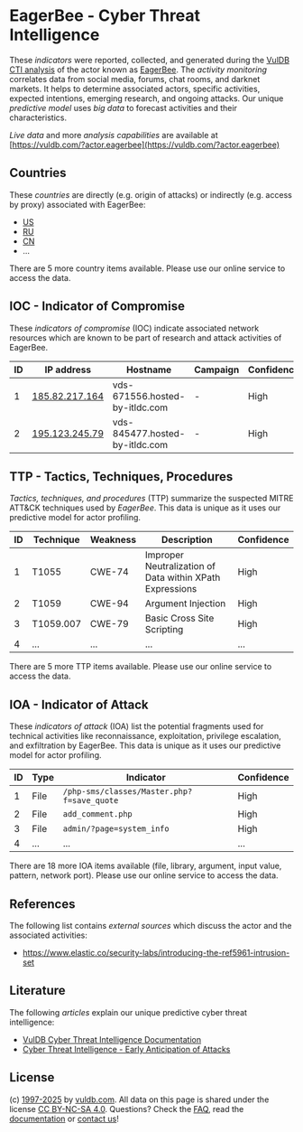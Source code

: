 # EagerBee - Cyber Threat Intelligence

These _indicators_ were reported, collected, and generated during the [VulDB CTI analysis](https://vuldb.com/?kb.cti) of the actor known as [EagerBee](https://vuldb.com/?actor.eagerbee). The _activity monitoring_ correlates data from social media, forums, chat rooms, and darknet markets. It helps to determine associated actors, specific activities, expected intentions, emerging research, and ongoing attacks. Our unique _predictive model_ uses _big data_ to forecast activities and their characteristics.

_Live data_ and more _analysis capabilities_ are available at [https://vuldb.com/?actor.eagerbee](https://vuldb.com/?actor.eagerbee)

## Countries

These _countries_ are directly (e.g. origin of attacks) or indirectly (e.g. access by proxy) associated with EagerBee:

* [US](https://vuldb.com/?country.us)
* [RU](https://vuldb.com/?country.ru)
* [CN](https://vuldb.com/?country.cn)
* ...

There are 5 more country items available. Please use our online service to access the data.

## IOC - Indicator of Compromise

These _indicators of compromise_ (IOC) indicate associated network resources which are known to be part of research and attack activities of EagerBee.

ID | IP address | Hostname | Campaign | Confidence
-- | ---------- | -------- | -------- | ----------
1 | [185.82.217.164](https://vuldb.com/?ip.185.82.217.164) | vds-671556.hosted-by-itldc.com | - | High
2 | [195.123.245.79](https://vuldb.com/?ip.195.123.245.79) | vds-845477.hosted-by-itldc.com | - | High

## TTP - Tactics, Techniques, Procedures

_Tactics, techniques, and procedures_ (TTP) summarize the suspected MITRE ATT&CK techniques used by _EagerBee_. This data is unique as it uses our predictive model for actor profiling.

ID | Technique | Weakness | Description | Confidence
-- | --------- | -------- | ----------- | ----------
1 | T1055 | CWE-74 | Improper Neutralization of Data within XPath Expressions | High
2 | T1059 | CWE-94 | Argument Injection | High
3 | T1059.007 | CWE-79 | Basic Cross Site Scripting | High
4 | ... | ... | ... | ...

There are 5 more TTP items available. Please use our online service to access the data.

## IOA - Indicator of Attack

These _indicators of attack_ (IOA) list the potential fragments used for technical activities like reconnaissance, exploitation, privilege escalation, and exfiltration by EagerBee. This data is unique as it uses our predictive model for actor profiling.

ID | Type | Indicator | Confidence
-- | ---- | --------- | ----------
1 | File | `/php-sms/classes/Master.php?f=save_quote` | High
2 | File | `add_comment.php` | High
3 | File | `admin/?page=system_info` | High
4 | ... | ... | ...

There are 18 more IOA items available (file, library, argument, input value, pattern, network port). Please use our online service to access the data.

## References

The following list contains _external sources_ which discuss the actor and the associated activities:

* https://www.elastic.co/security-labs/introducing-the-ref5961-intrusion-set

## Literature

The following _articles_ explain our unique predictive cyber threat intelligence:

* [VulDB Cyber Threat Intelligence Documentation](https://vuldb.com/?kb.cti)
* [Cyber Threat Intelligence - Early Anticipation of Attacks](https://www.scip.ch/en/?labs.20201022)

## License

(c) [1997-2025](https://vuldb.com/?kb.changelog) by [vuldb.com](https://vuldb.com/?kb.about). All data on this page is shared under the license [CC BY-NC-SA 4.0](https://creativecommons.org/licenses/by-nc-sa/4.0/). Questions? Check the [FAQ](https://vuldb.com/?kb.faq), read the [documentation](https://vuldb.com/?kb) or [contact us](https://vuldb.com/?contact)!
